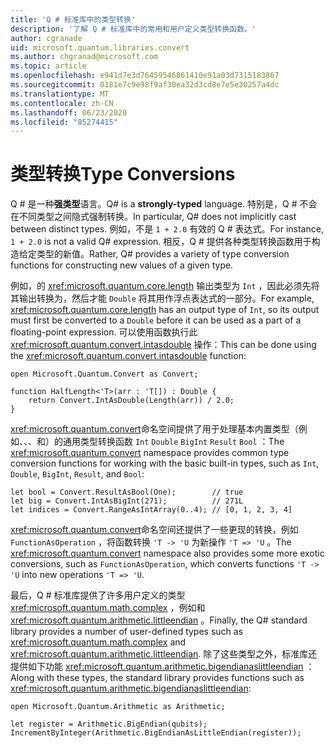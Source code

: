 ```yaml
---
title: 'Q # 标准库中的类型转换'
description: '了解 Q # 标准库中的常用和用户定义类型转换函数。'
author: cgranade
uid: microsoft.quantum.libraries.convert
ms.author: chgranad@microsoft.com
ms.topic: article
ms.openlocfilehash: e941d7e3d76459546861410e91a03d7315183867
ms.sourcegitcommit: 0181e7c9e98f9af30ea32d3cd8e7e5e30257a4dc
ms.translationtype: MT
ms.contentlocale: zh-CN
ms.lasthandoff: 06/23/2020
ms.locfileid: "85274415"
---
```

# <a name="type-conversions"></a><span data-ttu-id="b7a2c-103">类型转换</span><span class="sxs-lookup"><span data-stu-id="b7a2c-103">Type Conversions</span></span> #

<span data-ttu-id="b7a2c-104">Q # 是一种**强类型**语言。</span><span class="sxs-lookup"><span data-stu-id="b7a2c-104">Q# is a **strongly-typed** language.</span></span>
<span data-ttu-id="b7a2c-105">特别是，Q # 不会在不同类型之间隐式强制转换。</span><span class="sxs-lookup"><span data-stu-id="b7a2c-105">In particular, Q# does not implicitly cast between distinct types.</span></span> <span data-ttu-id="b7a2c-106">例如，不是 `1 + 2.0` 有效的 Q # 表达式。</span><span class="sxs-lookup"><span data-stu-id="b7a2c-106">For instance, `1 + 2.0` is not a valid Q# expression.</span></span>
<span data-ttu-id="b7a2c-107">相反，Q # 提供各种类型转换函数用于构造给定类型的新值。</span><span class="sxs-lookup"><span data-stu-id="b7a2c-107">Rather, Q# provides a variety of type conversion functions for constructing new values of a given type.</span></span>

<span data-ttu-id="b7a2c-108">例如，的 <xref:microsoft.quantum.core.length> 输出类型为 `Int` ，因此必须先将其输出转换为，然后才能 `Double` 将其用作浮点表达式的一部分。</span><span class="sxs-lookup"><span data-stu-id="b7a2c-108">For example, <xref:microsoft.quantum.core.length> has an output type of `Int`, so its output must first be converted to a `Double` before it can be used as a part of a floating-point expression.</span></span>
<span data-ttu-id="b7a2c-109">可以使用函数执行此 <xref:microsoft.quantum.convert.intasdouble> 操作：</span><span class="sxs-lookup"><span data-stu-id="b7a2c-109">This can be done using the <xref:microsoft.quantum.convert.intasdouble> function:</span></span>

```qsharp
open Microsoft.Quantum.Convert as Convert;

function HalfLength<'T>(arr : 'T[]) : Double {
    return Convert.IntAsDouble(Length(arr)) / 2.0;
}
```

<span data-ttu-id="b7a2c-110"><xref:microsoft.quantum.convert>命名空间提供了用于处理基本内置类型（例如、、、和）的通用类型转换函数 `Int` `Double` `BigInt` `Result` `Bool` ：</span><span class="sxs-lookup"><span data-stu-id="b7a2c-110">The <xref:microsoft.quantum.convert> namespace provides common type conversion functions for working with the basic built-in types, such as `Int`, `Double`, `BigInt`, `Result`, and `Bool`:</span></span>

```qsharp
let bool = Convert.ResultAsBool(One);        // true
let big = Convert.IntAsBigInt(271);          // 271L
let indices = Convert.RangeAsIntArray(0..4); // [0, 1, 2, 3, 4]
```

<span data-ttu-id="b7a2c-111"><xref:microsoft.quantum.convert>命名空间还提供了一些更现的转换，例如 `FunctionAsOperation` ，将函数转换 `'T -> 'U` 为新操作 `'T => 'U` 。</span><span class="sxs-lookup"><span data-stu-id="b7a2c-111">The <xref:microsoft.quantum.convert> namespace also provides some more exotic conversions, such as `FunctionAsOperation`, which converts functions `'T -> 'U` into new operations `'T => 'U`.</span></span>

<span data-ttu-id="b7a2c-112">最后，Q # 标准库提供了许多用户定义的类型 <xref:microsoft.quantum.math.complex> ，例如和 <xref:microsoft.quantum.arithmetic.littleendian> 。</span><span class="sxs-lookup"><span data-stu-id="b7a2c-112">Finally, the Q# standard library provides a number of user-defined types such as <xref:microsoft.quantum.math.complex> and <xref:microsoft.quantum.arithmetic.littleendian>.</span></span>
<span data-ttu-id="b7a2c-113">除了这些类型之外，标准库还提供如下功能 <xref:microsoft.quantum.arithmetic.bigendianaslittleendian> ：</span><span class="sxs-lookup"><span data-stu-id="b7a2c-113">Along with these types, the standard library provides functions such as <xref:microsoft.quantum.arithmetic.bigendianaslittleendian>:</span></span>

```Q#
open Microsoft.Quantum.Arithmetic as Arithmetic;

let register = Arithmetic.BigEndian(qubits);
IncrementByInteger(Arithmetic.BigEndianAsLittleEndian(register));
```
